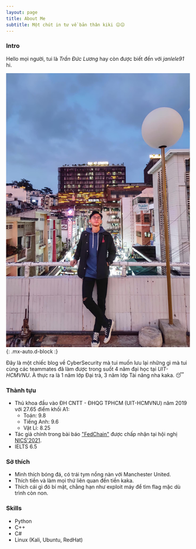```yaml
---
layout: page
title: About Me
subtitle: Một chút in tư về bản thân kiki 😖😖
---
```


### Intro

Hello mọi người, tui là *Trần Đức Lương* hay còn được biết đến với *janlele91* hi.

![Chân dung](/assets/img/dalat.jpg){: .mx-auto.d-block :}

Đây là một chiếc blog về CyberSecurity mà tui muốn lưu lại những gì mà tui cùng các teammates đã làm được trong suốt 4 năm đại học tại *UIT-HCMVNU*. À thực ra là 1 năm lớp Đại trà, 3 năm lớp Tài năng nha kaka. 😴

### Thành tựu

- Thủ khoa đầu vào ĐH CNTT - ĐHQG TPHCM (UIT-HCMVNU) năm 2019 với 27.65 điểm khối A1:
  - Toán: 9.8
  - Tiếng Anh: 9.6
  - Vật Lí: 8.25
- Tác giả chính trong bài báo ["FedChain"](https://ieeexplore.ieee.org/document/9701450?fbclid=IwAR0N6v_RzWSvDOdojyE2Bt-tgbcXemgiTRcmKe_coFUMurWRKn49qwBLDzM) được chấp nhận tại hội nghị [NICS'2021](http://nafosted-nics.org/).
- IELTS 6.5 

### Sở thích

- Mình thích bóng đá, có trái tym nồng nàn với Manchester United.
- Thích tiền và làm mọi thứ liên quan đến tiền kaka.
- Thích cái gì đó bí mật, chằng hạn như exploit máy để tìm flag mặc dù trình còn non.

### Skills

- Python
- C++
- C#
- Linux (Kali, Ubuntu, RedHat)